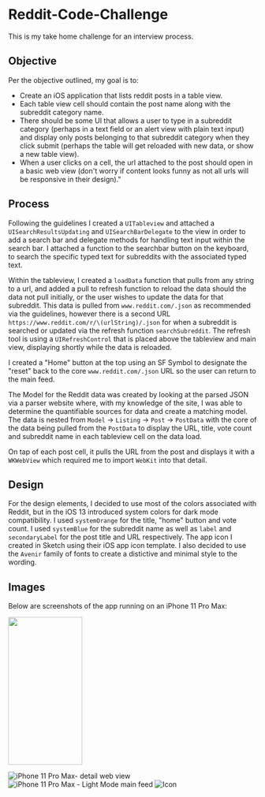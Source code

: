 # Reddit-Code-Challenge


This is my take home challenge for an interview process. 


## Objective

Per the objective outlined, my goal is to: 

- Create an iOS application that lists reddit posts in a table view. 
- Each table view cell should contain the post name along with the subreddit category name. 
- There should be some UI that allows a user to type in a subreddit category (perhaps in a text field or an alert view with plain text input) and display only posts belonging to that subreddit category when they click submit (perhaps the table will get reloaded with new data, or show a new table view).
- When a user clicks on a cell, the url attached to the post should open in a basic web view (don't worry if content looks funny as not all urls will be responsive in their design)."


## Process

Following the guidelines I created a `UITableview` and attached a `UISearchResultsUpdating` and `UISearchBarDelegate` to the view in order to add a search bar and delegate methods for handling text input within the search bar. I attached a function to the searchbar button on the keyboard, to search the specific typed text for  subreddits with the associated typed text.

Within the tableview, I created a `loadData` function that pulls from any string to a url, and added a pull to refresh function to reload the data should the data not pull initially, or the user wishes to update the data for that subreddit. This data is pulled from `www.reddit.com/.json` as recommended via the guidelines, however there is a second URL `https://www.reddit.com/r/\(urlString)/.json` for when a subreddit is searched or updated via the refresh function `searchSubreddit`. The refresh tool is using a `UIRefreshControl` that is placed above the tableview and main view, displaying shortly while the data is reloaded.

I created a "Home" button at the top using an SF Symbol to designate the "reset" back to the core `www.reddit.com/.json` URL so the user can return to the main feed.

The Model for the Reddit data was created by looking at the parsed JSON via a parser website where, with my knowledge of the site, I was able to determine the quantifiable sources for data and create a matching model. The data is nested from `Model` -> `Listing` -> `Post` -> `PostData` with the core of the data being pulled from the `PostData` to display the URL, title, vote count and subreddit name in each tableview cell on the data load.

On tap of each post cell, it pulls the URL from the post and displays it with a `WKWebView` which required me to import `WebKit` into that detail. 

## Design

For the design elements, I decided to use most of the colors associated with Reddit, but in the iOS 13 introduced system colors for dark mode compatibility. I used `systemOrange` for the title, "home" button and vote count. I used `systemBlue` for the subreddit name as well as `label` and `secondaryLabel` for the post title and URL respectively. The app icon I created in Sketch using their iOS app icon template. I also decided to use the `Avenir` family of fonts to create a distictive and minimal style to the wording.

## Images

Below are screenshots of the app running on an iPhone 11 Pro Max:


<img src="https://user-images.githubusercontent.com/42280875/90965541-d2fc0c80-e47d-11ea-99ae-1c3dc1fd36f7.png" width ="150" height = "300">

![iPhone 11 Pro Max- detail web view](https://user-images.githubusercontent.com/42280875/90965542-d4c5d000-e47d-11ea-9985-e65095cf0792.png)
![iPhone 11 Pro Max - Light Mode main feed](https://user-images.githubusercontent.com/42280875/90965544-d7282a00-e47d-11ea-9f99-dadfcb32f620.png)
![Icon](https://user-images.githubusercontent.com/42280875/90965548-e1e2bf00-e47d-11ea-9c0a-f73cc2a7dbe0.png)



